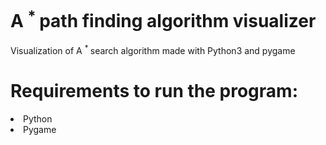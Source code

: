 # A <sup> * </sup> path finding algorithm visualizer

Visualization of A <sup> * </sup> search algorithm made with Python3 and pygame

# Requirements to run the program:
  <li> Python </li>
  <li> Pygame </li>
